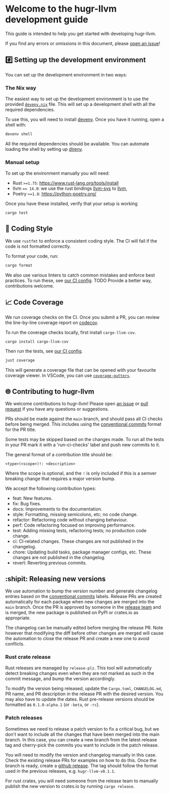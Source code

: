 # Welcome to the hugr-llvm development guide <!-- omit in toc -->

This guide is intended to help you get started with developing hugr-llvm.

If you find any errors or omissions in this document, please [open an issue](https://github.com/CQCL/hugr-llvm/issues/new)!

## #️⃣ Setting up the development environment

You can set up the development environment in two ways:

### The Nix way

The easiest way to set up the development environment is to use the provided
[`devenv.nix`](devenv.nix) file. This will set up a development shell with all the
required dependencies.

To use this, you will need to install [devenv](https://devenv.sh/getting-started/).
Once you have it running, open a shell with:

```bash
devenv shell
```

All the required dependencies should be available. You can automate loading the
shell by setting up [direnv](https://devenv.sh/automatic-shell-activation/).

### Manual setup

To set up the environment manually you will need:

- Rust `>=1.75`: https://www.rust-lang.org/tools/install
- llvm `== 14.0`: we use the rust bindings 
[llvm-sys](https://crates.io/crates/llvm-sys) to [llvm](https://llvm.org/), 
- Poetry `>=1.8`: https://python-poetry.org/

Once you have these installed, verify that your setup is working

```bash
cargo test
```


## 💅 Coding Style

We use `rustfmt` to enforce a consistent coding style. The CI will fail if the code is not formatted correctly.

To format your code, run:

```bash
cargo format
```

We also use various linters to catch common mistakes and enforce best practices. To run these, see [our CI config](./.github/workflows/ci-rs.yml). TODO Provide a better way, contributions welcome.


## 📈 Code Coverage

We run coverage checks on the CI. Once you submit a PR, you can review the
line-by-line coverage report on
[codecov](https://app.codecov.io/gh/CQCL/hugr-llvm/commits?branch=All%20branches).

To run the coverage checks locally, first install `cargo-llvm-cov`.

```bash
cargo install cargo-llvm-cov
```

Then run the tests, see [our CI config](/.github/workflows/ci-rs.yml).

```bash
just coverage
```

This will generate a coverage file that can be opened with your favourite coverage viewer. In VSCode, you can use
[`coverage-gutters`](https://marketplace.visualstudio.com/items?itemName=ryanluker.vscode-coverage-gutters).

## 🌐 Contributing to hugr-llvm

We welcome contributions to hugr-llvm! Please open [an issue](https://github.com/CQCL/hugr-llvm/issues/new) or [pull request](https://github.com/CQCL/hugr-llvm/compare) if you have any questions or suggestions.

PRs should be made against the `main` branch, and should pass all CI checks before being merged. This includes using the [conventional commits](https://www.conventionalcommits.org/en/v1.0.0/) format for the PR title.

Some tests may be skipped based on the changes made. To run all the tests in
your PR mark it with a 'run-ci-checks' label and push new commits to it.

The general format of a contribution title should be:

```
<type>(<scope>)!: <description>
```

Where the scope is optional, and the `!` is only included if this is a semver breaking change that requires a major version bump.

We accept the following contribution types:

- feat: New features.
- fix: Bug fixes.
- docs: Improvements to the documentation.
- style: Formatting, missing semicolons, etc; no code change.
- refactor: Refactoring code without changing behaviour.
- perf: Code refactoring focused on improving performance.
- test: Adding missing tests, refactoring tests; no production code change.
- ci: CI-related changes. These changes are not published in the changelog.
- chore: Updating build tasks, package manager configs, etc. These changes are not published in the changelog.
- revert: Reverting previous commits.

## :shipit: Releasing new versions

We use automation to bump the version number and generate changelog entries
based on the [conventional commits](https://www.conventionalcommits.org/en/v1.0.0/) labels. Release PRs are created automatically
for each package when new changes are merged into the `main` branch. Once the PR is
approved by someone in the [release team](.github/CODEOWNERS) and is merged, the new package
is published on PyPI or crates.io as appropriate.

The changelog can be manually edited before merging the release PR. Note however
that modifying the diff before other changes are merged will cause the
automation to close the release PR and create a new one to avoid conflicts.

### Rust crate release

Rust releases are managed by `release-plz`. This tool will automatically detect
breaking changes even when they are not marked as such in the commit message,
and bump the version accordingly.

To modify the version being released, update the `Cargo.toml`,
`CHANGELOG.md`, PR name, and PR description in the release PR with the desired version. You may also have to update the dates.
Rust pre-release versions should be formatted as `0.1.0-alpha.1` (or `-beta`, or `-rc`).

### Patch releases

Sometimes we need to release a patch version to fix a critical bug, but we don't want
to include all the changes that have been merged into the main branch. In this case,
you can create a new branch from the latest release tag and cherry-pick the commits
you want to include in the patch release.

You will need to modify the version and changelog manually in this case. Check
the existing release PRs for examples on how to do this. Once the branch is
ready, create a [github release](https://github.com/CQCL/hugr-llvm/releases/new).
The tag should follow the format used in the previous releases, e.g. `hugr-llvm-v0.1.1`.

For rust crates, you will need someone from the release team to manually
publish the new version to crates.io by running `cargo release`.
